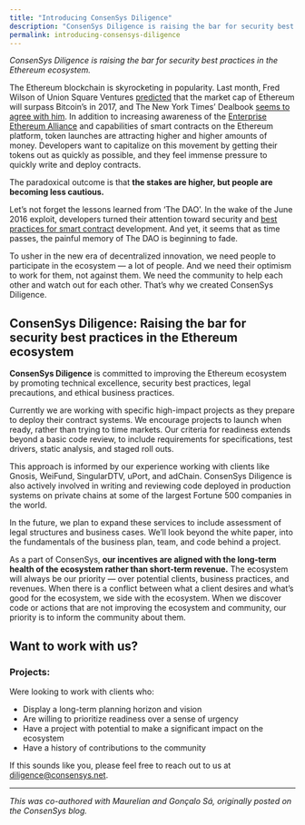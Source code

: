 ```yaml
---
title: "Introducing ConsenSys Diligence"
description: "ConsenSys Diligence is raising the bar for security best practices in the Ethereum ecosystem."
permalink: introducing-consensys-diligence
---
```


_ConsenSys Diligence is raising the bar for security best practices in the Ethereum ecosystem._

The Ethereum blockchain is skyrocketing in popularity. Last month, Fred Wilson of Union Square Ventures  [predicted](https://www.youtube.com/watch?v=2wyC9AEUoYI)  that the market cap of Ethereum will surpass Bitcoin’s in 2017, and The New York Times’ Dealbook  [seems to agree with him](https://www.nytimes.com/2017/06/19/business/dealbook/ethereum-bitcoin-digital-currency.html). In addition to increasing awareness of the  [Enterprise Ethereum Alliance](https://entethalliance.org/)  and capabilities of smart contracts on the Ethereum platform,  token launches are attracting higher and higher amounts of money. Developers want to capitalize on this movement by getting their tokens out as quickly as possible, and they feel immense pressure to quickly write and deploy contracts.
  
The paradoxical outcome is that **the stakes are higher, but people are becoming less cautious.**
  
Let’s not forget the lessons learned from ‘The DAO’. In the wake of the June 2016 exploit, developers turned their attention toward security and  [best practices for smart contract](https://github.com/ConsenSys/smart-contract-best-practices) development. And yet, it seems that as time passes, the painful memory of The DAO is beginning to fade.
  
To usher in the new era of decentralized innovation, we need people to participate in the ecosystem — a lot of people. And we need their optimism to work for them, not against them. We need the community to help each other and watch out for each other. That’s why we created ConsenSys Diligence.

## ConsenSys Diligence: Raising the bar for security best practices in the Ethereum ecosystem

**ConsenSys Diligence** is committed to improving the Ethereum ecosystem by promoting technical excellence, security best practices, legal precautions, and ethical business practices.
  
Currently we are working with specific high-impact projects as they prepare to deploy their contract systems. We encourage projects to launch when ready, rather than trying to time markets. Our criteria for readiness extends beyond a basic code review, to include requirements for specifications, test drivers, static analysis, and staged roll outs.
  
This approach is informed by our experience working with clients like Gnosis, WeiFund, SingularDTV, uPort, and adChain. ConsenSys Diligence is also actively involved in writing and reviewing code deployed in production systems on private chains at some of the largest Fortune 500 companies in the world.
  
In the future, we plan to expand these services to include assessment of legal structures and business cases. We’ll look beyond the white paper, into the fundamentals of the business plan, team, and code behind a project.
  
As a part of ConsenSys,  **our incentives are aligned with the long-term health of the ecosystem rather than short-term revenue.** The ecosystem will always be our priority — over potential clients, business practices, and revenues. When there is a conflict between what a client desires and what’s good for the ecosystem, we side with the ecosystem. When we discover code or actions that are not improving the ecosystem and community, our priority is to inform the community about them.

## Want to work with us?

### Projects:

Were looking to work with clients who:

-   Display a long-term planning horizon and vision
-   Are willing to prioritize readiness over a sense of urgency
-   Have a project with potential to make a significant impact on the ecosystem
-   Have a history of contributions to the community

If this sounds like you, please feel free to reach out to us at  [diligence@consensys.net](mailto:diligence@consensys.net).
* * *
_This was co-authored with Maurelian and Gonçalo Sá, originally posted on the ConsenSys blog._
